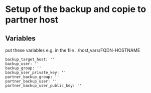 # Setup of the backup and copie to partner host

## Variables

put these variables e.g. in the file ../host_vars/FQDN-HOSTNAME

    backup_target_host: ''
    backup_user: ''
    backup_group: ''
    backup_user_private_key: ''
    partner_backup_group: ''
    partner_backup_user: ''
    partner_backup_user_public_key: ''

